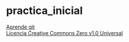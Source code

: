 # practica_inicial
<a href="https://oscargonzalez1987.github.io/practica_inicial">Aprende git</a><br/>
<a href="https://github.com/OscarGonzalez1987/practica_inicial/blob/master/LICENSE.md">Licencia Creative Commons Zero v1.0 Universal</a>
